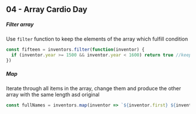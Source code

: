 ## 04 - Array Cardio Day

##### Filter array 

Use `filter` function to keep the elements of the array which fulfill condition

```javascript
const fifteen = inventors.filter(function(inventor) {
  if (inventor.year >= 1500 && inventor.year < 1600) return true //keep it!
})
```

##### Map 

Iterate through all items in the array, change them and produce the other array with the same length asd original

```javascript
const fullNames = inventors.map(inventor => `${inventor.first} ${inventor.last}`)
```
